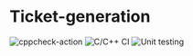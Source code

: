 # Ticket-generation
![cppcheck-action](https://github.com/stepin105229/Ticket-generation/workflows/cppcheck-action/badge.svg)
![C/C++ CI](https://github.com/stepin105229/Ticket-generation/workflows/C/C++%20CI/badge.svg)
![Unit testing](https://github.com/stepin105229/Ticket-generation/workflows/Unit%20testing/badge.svg)
